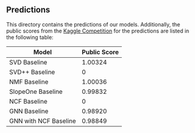 ## Predictions
This directory contains the predictions of our models. Additionally, the public scores from the [Kaggle Competition](https://www.kaggle.com/c/cil-collaborative-filtering-2021) for the predictions are listed in the following table:

Model | Public Score
------|-------------
SVD Baseline | 1.00324
SVD++ Baseline | 0
NMF Baseline | 1.00036
SlopeOne Baseline | 0.99832
NCF Baseline | 0
GNN Baseline | 0.98920
GNN with NCF Baseline | 0.98849
